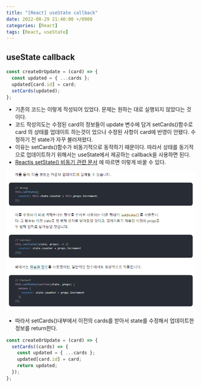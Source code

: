 ```yaml
---
title: "[React] useState callback"
date: 2022-08-29 21:40:00 +/0900
categories: [React]
tags: [React, useState]
---
```


## useState callback

```javascript
const createOrUpdate = (card) => {
  const updated = { ...cards };
  updated[card.id] = card;
  setCards(updated);
};
```

- 기존의 코드는 이렇게 작성되어 있었다. 문제는 원하는 대로 실행되지 않았다는 것이다.
- 코드 작성의도는 수정된 card의 정보들이 update 변수에 담겨 setCards()함수로 card 의 상태를 업데이트 하는것이 었으나 수정된 사항이 card에 반영이 안됐다. 수정하기 전 state가 자꾸 불러져왔다.
- 이유는 setCards()함수가 비동기적으로 동작하기 때문이다. 따라서 상태를 동기적으로 업데이트하기 위해서는 useState에서 제공하는 callback을 사용하면 된다.
- [Reactjs setState() 비동기 관련 문서](https://ko.reactjs.org/docs/state-and-lifecycle.html#state-updates-may-be-asynchronous) 에 따르면 이렇게 바꿀 수 있다.

![setState 비동기 함수 사용법](/assets/img/setState_async.png)

- 따라서 setCards()내부에서 이전의 cards를 받아서 state를 수정해서 업데이트한 정보를 return한다.

```javascript
const createOrUpdate = (card) => {
  setCards((cards) => {
    const updated = { ...cards };
    updated[card.id] = card;
    return updated;
  });
};
```
